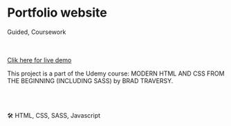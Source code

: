
<h1>Portfolio website </h1>

<p>Guided, Coursework</p>

<br>
<br>
<a href="https://portfolio-anup.netlify.app/" target="_blank">Clik here for live demo</a>

This project is a part of the Udemy course: MODERN HTML AND CSS FROM THE BEGINNING (INCLUDING SASS) by BRAD TRAVERSY.

<br>
<br>

🛠 HTML, CSS, SASS, Javascript
